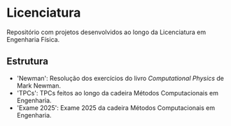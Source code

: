 # Licenciatura

Repositório com projetos desenvolvidos ao longo da Licenciatura em Engenharia Física.

## Estrutura
- 'Newman': Resolução dos exercícios do livro *Computational Physics* de Mark Newman.
- 'TPCs': TPCs feitos ao longo da cadeira Métodos Computacionais em Engenharia.
- 'Exame 2025': Exame 2025 da cadeira Métodos Computacionais em Engenharia.
